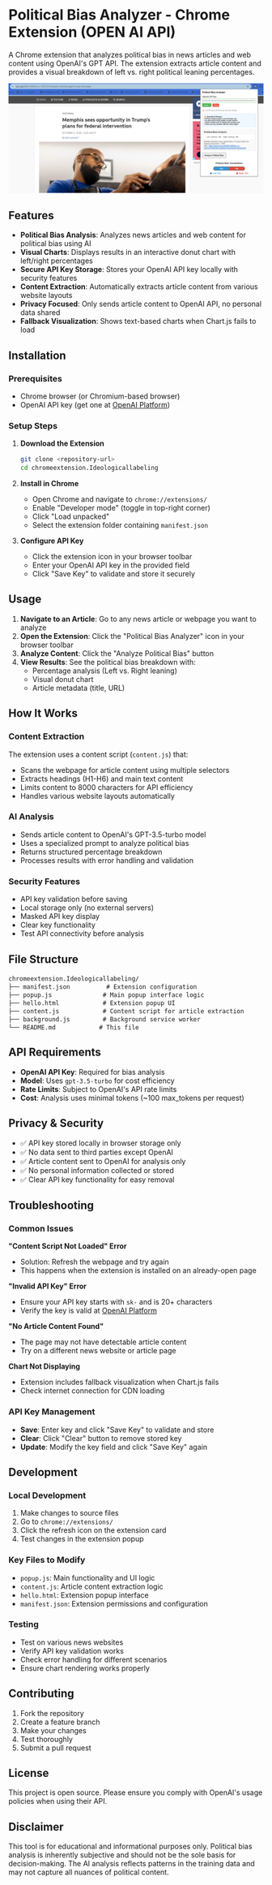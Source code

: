 # Political Bias Analyzer - Chrome Extension (OPEN AI API)

A Chrome extension that analyzes political bias in news articles and web content using OpenAI's GPT API. The extension extracts article content and provides a visual breakdown of left vs. right political leaning percentages.

![Alt text](./screenshot.png)

## Features

- **Political Bias Analysis**: Analyzes news articles and web content for political bias using AI
- **Visual Charts**: Displays results in an interactive donut chart with left/right percentages
- **Secure API Key Storage**: Stores your OpenAI API key locally with security features
- **Content Extraction**: Automatically extracts article content from various website layouts
- **Privacy Focused**: Only sends article content to OpenAI API, no personal data shared
- **Fallback Visualization**: Shows text-based charts when Chart.js fails to load

## Installation

### Prerequisites
- Chrome browser (or Chromium-based browser)
- OpenAI API key (get one at [OpenAI Platform](https://platform.openai.com/api-keys))

### Setup Steps

1. **Download the Extension**
   ```bash
   git clone <repository-url>
   cd chromeextension.Ideologicallabeling
   ```

2. **Install in Chrome**
   - Open Chrome and navigate to `chrome://extensions/`
   - Enable "Developer mode" (toggle in top-right corner)
   - Click "Load unpacked"
   - Select the extension folder containing `manifest.json`

3. **Configure API Key**
   - Click the extension icon in your browser toolbar
   - Enter your OpenAI API key in the provided field
   - Click "Save Key" to validate and store it securely

## Usage

1. **Navigate to an Article**: Go to any news article or webpage you want to analyze
2. **Open the Extension**: Click the "Political Bias Analyzer" icon in your browser toolbar
3. **Analyze Content**: Click the "Analyze Political Bias" button
4. **View Results**: See the political bias breakdown with:
   - Percentage analysis (Left vs. Right leaning)
   - Visual donut chart
   - Article metadata (title, URL)

## How It Works

### Content Extraction
The extension uses a content script (`content.js`) that:
- Scans the webpage for article content using multiple selectors
- Extracts headings (H1-H6) and main text content
- Limits content to 8000 characters for API efficiency
- Handles various website layouts automatically

### AI Analysis
- Sends article content to OpenAI's GPT-3.5-turbo model
- Uses a specialized prompt to analyze political bias
- Returns structured percentage breakdown
- Processes results with error handling and validation

### Security Features
- API key validation before saving
- Local storage only (no external servers)
- Masked API key display
- Clear key functionality
- Test API connectivity before analysis

## File Structure

```
chromeextension.Ideologicallabeling/
├── manifest.json          # Extension configuration
├── popup.js              # Main popup interface logic
├── hello.html            # Extension popup UI
├── content.js            # Content script for article extraction
├── background.js         # Background service worker
└── README.md            # This file
```

## API Requirements

- **OpenAI API Key**: Required for bias analysis
- **Model**: Uses `gpt-3.5-turbo` for cost efficiency
- **Rate Limits**: Subject to OpenAI's API rate limits
- **Cost**: Analysis uses minimal tokens (~100 max_tokens per request)

## Privacy & Security

- ✅ API key stored locally in browser storage only
- ✅ No data sent to third parties except OpenAI
- ✅ Article content sent to OpenAI for analysis only
- ✅ No personal information collected or stored
- ✅ Clear API key functionality for easy removal

## Troubleshooting

### Common Issues

**"Content Script Not Loaded" Error**
- Solution: Refresh the webpage and try again
- This happens when the extension is installed on an already-open page

**"Invalid API Key" Error**
- Ensure your API key starts with `sk-` and is 20+ characters
- Verify the key is valid at [OpenAI Platform](https://platform.openai.com/api-keys)

**"No Article Content Found"**
- The page may not have detectable article content
- Try on a different news website or article page

**Chart Not Displaying**
- Extension includes fallback visualization when Chart.js fails
- Check internet connection for CDN loading

### API Key Management

- **Save**: Enter key and click "Save Key" to validate and store
- **Clear**: Click "Clear" button to remove stored key
- **Update**: Modify the key field and click "Save Key" again

## Development

### Local Development

1. Make changes to source files
2. Go to `chrome://extensions/`
3. Click the refresh icon on the extension card
4. Test changes in the extension popup

### Key Files to Modify

- `popup.js`: Main functionality and UI logic
- `content.js`: Article content extraction logic
- `hello.html`: Extension popup interface
- `manifest.json`: Extension permissions and configuration

### Testing

- Test on various news websites
- Verify API key validation works
- Check error handling for different scenarios
- Ensure chart rendering works properly

## Contributing

1. Fork the repository
2. Create a feature branch
3. Make your changes
4. Test thoroughly
5. Submit a pull request

## License

This project is open source. Please ensure you comply with OpenAI's usage policies when using their API.

## Disclaimer

This tool is for educational and informational purposes only. Political bias analysis is inherently subjective and should not be the sole basis for decision-making. The AI analysis reflects patterns in the training data and may not capture all nuances of political content.
